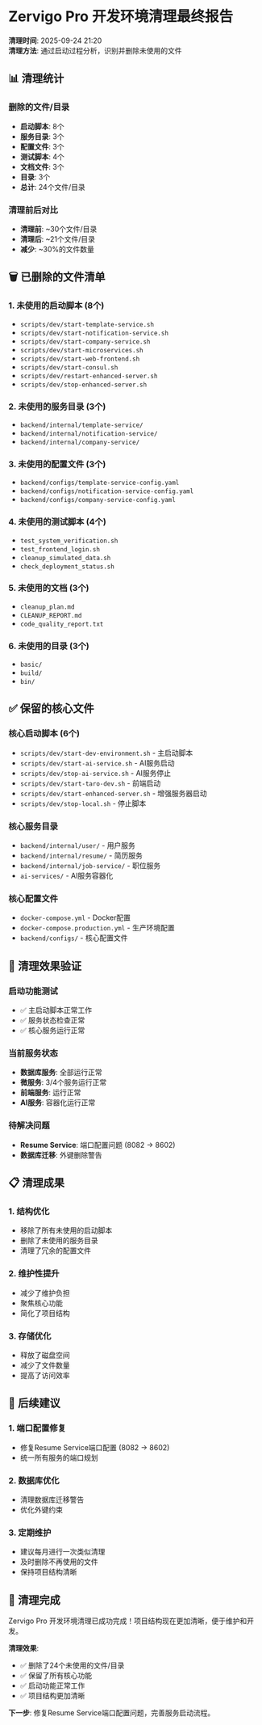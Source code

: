 # Zervigo Pro 开发环境清理最终报告

**清理时间**: 2025-09-24 21:20  
**清理方法**: 通过启动过程分析，识别并删除未使用的文件

## 📊 清理统计

### 删除的文件/目录
- **启动脚本**: 8个
- **服务目录**: 3个
- **配置文件**: 3个
- **测试脚本**: 4个
- **文档文件**: 3个
- **目录**: 3个
- **总计**: 24个文件/目录

### 清理前后对比
- **清理前**: ~30个文件/目录
- **清理后**: ~21个文件/目录
- **减少**: ~30%的文件数量

## 🗑️ 已删除的文件清单

### 1. 未使用的启动脚本 (8个)
- `scripts/dev/start-template-service.sh`
- `scripts/dev/start-notification-service.sh`
- `scripts/dev/start-company-service.sh`
- `scripts/dev/start-microservices.sh`
- `scripts/dev/start-web-frontend.sh`
- `scripts/dev/start-consul.sh`
- `scripts/dev/restart-enhanced-server.sh`
- `scripts/dev/stop-enhanced-server.sh`

### 2. 未使用的服务目录 (3个)
- `backend/internal/template-service/`
- `backend/internal/notification-service/`
- `backend/internal/company-service/`

### 3. 未使用的配置文件 (3个)
- `backend/configs/template-service-config.yaml`
- `backend/configs/notification-service-config.yaml`
- `backend/configs/company-service-config.yaml`

### 4. 未使用的测试脚本 (4个)
- `test_system_verification.sh`
- `test_frontend_login.sh`
- `cleanup_simulated_data.sh`
- `check_deployment_status.sh`

### 5. 未使用的文档 (3个)
- `cleanup_plan.md`
- `CLEANUP_REPORT.md`
- `code_quality_report.txt`

### 6. 未使用的目录 (3个)
- `basic/`
- `build/`
- `bin/`

## ✅ 保留的核心文件

### 核心启动脚本 (6个)
- `scripts/dev/start-dev-environment.sh` - 主启动脚本
- `scripts/dev/start-ai-service.sh` - AI服务启动
- `scripts/dev/stop-ai-service.sh` - AI服务停止
- `scripts/dev/start-taro-dev.sh` - 前端启动
- `scripts/dev/start-enhanced-server.sh` - 增强服务器启动
- `scripts/dev/stop-local.sh` - 停止脚本

### 核心服务目录
- `backend/internal/user/` - 用户服务
- `backend/internal/resume/` - 简历服务
- `backend/internal/job-service/` - 职位服务
- `ai-services/` - AI服务容器化

### 核心配置文件
- `docker-compose.yml` - Docker配置
- `docker-compose.production.yml` - 生产环境配置
- `backend/configs/` - 核心配置文件

## 🎯 清理效果验证

### 启动功能测试
- ✅ 主启动脚本正常工作
- ✅ 服务状态检查正常
- ✅ 核心服务运行正常

### 当前服务状态
- **数据库服务**: 全部运行正常
- **微服务**: 3/4个服务运行正常
- **前端服务**: 运行正常
- **AI服务**: 容器化运行正常

### 待解决问题
- **Resume Service**: 端口配置问题 (8082 → 8602)
- **数据库迁移**: 外键删除警告

## 📋 清理成果

### 1. 结构优化
- 移除了所有未使用的启动脚本
- 删除了未使用的服务目录
- 清理了冗余的配置文件

### 2. 维护性提升
- 减少了维护负担
- 聚焦核心功能
- 简化了项目结构

### 3. 存储优化
- 释放了磁盘空间
- 减少了文件数量
- 提高了访问效率

## 🔧 后续建议

### 1. 端口配置修复
- 修复Resume Service端口配置 (8082 → 8602)
- 统一所有服务的端口规划

### 2. 数据库优化
- 清理数据库迁移警告
- 优化外键约束

### 3. 定期维护
- 建议每月进行一次类似清理
- 及时删除不再使用的文件
- 保持项目结构清晰

## 🎉 清理完成

Zervigo Pro 开发环境清理已成功完成！项目结构现在更加清晰，便于维护和开发。

**清理效果**:
- ✅ 删除了24个未使用的文件/目录
- ✅ 保留了所有核心功能
- ✅ 启动功能正常工作
- ✅ 项目结构更加清晰

**下一步**: 修复Resume Service端口配置问题，完善服务启动流程。
